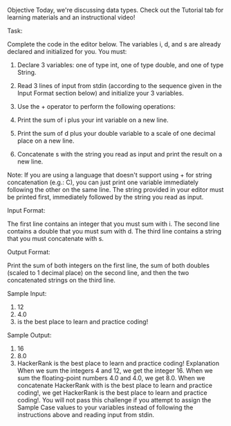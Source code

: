 Objective
Today, we're discussing data types. Check out the Tutorial tab for learning materials and an instructional video!

Task:

Complete the code in the editor below. The variables i, d, and s are already declared and initialized for you. You must:
1.	Declare 3 variables: one of type int, one of type double, and one of type String.
2.	Read 3 lines of input from stdin (according to the sequence given in the Input Format section below) and initialize your 3 variables.
3.	Use the + operator to perform the following operations:

1.	Print the sum of i plus your int variable on a new line.
2.	Print the sum of d plus your double variable to a scale of one decimal place on a new line.
3.	Concatenate s with the string you read as input and print the result on a new line.

Note: If you are using a language that doesn't support using + for string concatenation (e.g.: C), you can just print one variable immediately following the other on the same line. The string provided in your editor must be printed first, immediately followed by the string you read as input.

Input Format:

The first line contains an integer that you must sum with i.
The second line contains a double that you must sum with d.
The third line contains a string that you must concatenate with s.

Output Format:

Print the sum of both integers on the first line, the sum of both doubles (scaled to 1 decimal place) on the second line, and then the two concatenated strings on the third line.

Sample Input:

1.	12
2.	4.0
3.	is the best place to learn and practice coding!

Sample Output:

1.	16
2.	8.0
3.	HackerRank is the best place to learn and practice coding!
Explanation
When we sum the integers 4 and 12, we get the integer 16.
When we sum the floating-point numbers 4.0 and 4.0, we get 8.0.
When we concatenate HackerRank with is the best place to learn and practice coding!, we get HackerRank is the best place to learn and practice coding!.
You will not pass this challenge if you attempt to assign the Sample Case values to your variables instead of following the instructions above and reading input from stdin.
